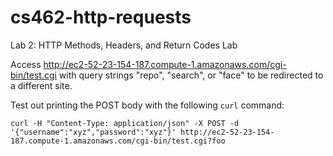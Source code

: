 # cs462-http-requests
Lab 2: HTTP Methods, Headers, and Return Codes Lab

Access http://ec2-52-23-154-187.compute-1.amazonaws.com/cgi-bin/test.cgi with query strings "repo", "search", or "face" to be redirected to a different site.

Test out printing the POST body with the following `curl` command:

    curl -H "Content-Type: application/json" -X POST -d '{"username":"xyz","password":"xyz"}' http://ec2-52-23-154-187.compute-1.amazonaws.com/cgi-bin/test.cgi?foo

